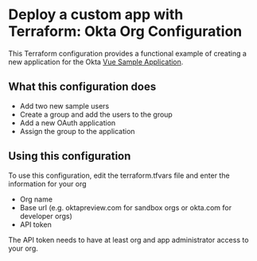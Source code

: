 # Deploy a custom app with Terraform: Okta Org Configuration
This Terraform configuration provides a functional example of creating a new application for the Okta [Vue Sample Application](https://github.com/okta/samples-js-vue).
## What this configuration does
- Add two new sample users
- Create a group and add the users to the group
- Add a new OAuth application
- Assign the group to the application
## Using this configuration
To use this configuration, edit the terraform.tfvars file and enter the information for your org
- Org name
- Base url (e.g. oktapreview.com for sandbox orgs or okta.com for developer orgs)
- API token

The API token needs to have at least org and app administrator access to your org.
